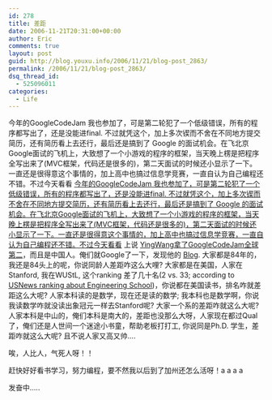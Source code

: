 ```yaml
---
id: 278
title: 差距
date: 2006-11-21T20:31:00+00:00
author: Eric
comments: true
layout: post
guid: http://blog.youxu.info/2006/11/21/blog-post_2863/
permalink: /2006/11/21/blog-post_2863/
dsq_thread_id:
  - 525096011
categories:
  - Life
---
```

今年的GoogleCodeJam 我也参加了，可是第二轮犯了一个低级错误，所有的程序都写出了，还是没能进final. 不过就凭这个，加上多次锲而不舍在不同地方提交简历，还有简历看上去还行，最后还是搞到了 Google 的面试机会。在飞北京Google面试的飞机上，大致想了一个小游戏的程序的框架，当天晚上楞是把程序全写出来了(MVC框架，代码还是很多的)，第二天面试的时候还小显示了一下。一直还是很得意这个事情的，加上高中也搞过信息学竞赛，一直自认为自己编程还不错。不过今天看看 [今年的GoogleCodeJam 我也参加了，可是第二轮犯了一个低级错误，所有的程序都写出了，还是没能进final. 不过就凭这个，加上多次锲而不舍在不同地方提交简历，还有简历看上去还行，最后还是搞到了 Google 的面试机会。在飞北京Google面试的飞机上，大致想了一个小游戏的程序的框架，当天晚上楞是把程序全写出来了(MVC框架，代码还是很多的)，第二天面试的时候还小显示了一下。一直还是很得意这个事情的，加上高中也搞过信息学竞赛，一直自认为自己编程还不错。不过今天看看](http://googlechinablog.com/) 上说 [YingWang拿了GoogleCodeJam全球第二](http://googlechinablog.com/2006/11/google.html)，而且是中国人。俺们就Google了一下，发现他的 [Blog](http://yw1984.spaces.live.com/). 大家都是84年的，我还是84头上的呢，你说同龄人差距咋这么大哩? 大家都是在美国，人家在Stanford, 我在WUStL, 这个ranking 差了几十名(2 vs. 33; according to [USNews ranking about Engineering School](http://www.usnews.com/usnews/edu/grad/rankings/eng/brief/engrank_brief.php))，你说都在美国读书，排名咋就差距这么大呢? 人家本科读的是数学，现在还是读的数学; 我本科也是数学啊，你说我读数学咋就没读出象冠元一样去Stanford呢? 大家一个系的差距咋就这么大呢? 人家本科是中山的，俺们本科是南大的，差距也没那么大呀，人家现在都过Qual了，俺们还是人世间一个迷途小书童，帮助老板打打工, 你说同是Ph.D. 学生，差距咋就这么大呢? 且不说人家又高又帅&#8230;.
  
唉，人比人，气死人呀！！

赶快好好看书学习，努力编程，要不然我以后到了加州还怎么活呀！a a a a
  
发奋中&#8230;..